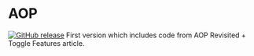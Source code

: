 # AOP
[![GitHub release](https://img.shields.io/badge/Version-1.0-blue)](https://cutt.ly/1f1fU3G) First version which includes code from AOP Revisited + Toggle Features article.

